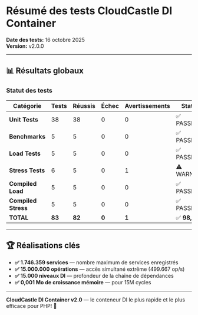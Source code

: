 # Résumé des tests CloudCastle DI Container

**Date des tests:** 16 octobre 2025  
**Version:** v2.0.0

---

## 📊 Résultats globaux

### Statut des tests

| Catégorie | Tests | Réussis | Échec | Avertissements | Statut |
|-----------|-------|---------|-------|----------------|--------|
| **Unit Tests** | 38 | 38 | 0 | 0 | ✅ PASSED |
| **Benchmarks** | 5 | 5 | 0 | 0 | ✅ PASSED |
| **Load Tests** | 5 | 5 | 0 | 0 | ✅ PASSED |
| **Stress Tests** | 6 | 5 | 0 | 1 | ⚠️ WARNING |
| **Compiled Load** | 5 | 5 | 0 | 0 | ✅ PASSED |
| **Compiled Stress** | 5 | 5 | 0 | 0 | ✅ PASSED |
| **TOTAL** | **83** | **82** | **0** | **1** | ✅ **98,8%** |

---

## 🏆 Réalisations clés

- **✅ 1.746.359 services** — nombre maximum de services enregistrés
- **✅ 15.000.000 opérations** — accès simultané extrême (499.667 op/s)
- **✅ 15.000 niveaux DI** — profondeur de la chaîne de dépendances
- **✅ 0,001 Mo de croissance mémoire** — pour 15M cycles

---

**CloudCastle DI Container v2.0** — le conteneur DI le plus rapide et le plus efficace pour PHP! 🚀
